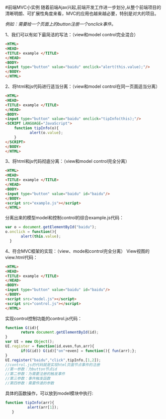 #前端MVC小实例
随着前端Ajax兴起,前端开发工作进一步划分,从整个前端项目的清晰明朗、可扩展性角度来看，MVC的应用也越来越必要，特别是对大的项目。

_例如：需要给一个页面上的button注册一个onclick事件。_

1、我们可以有如下最简洁的写法：（view和model control完全混合）
```html
<HTML>
<HEAD>
<TITLE> example </TITLE>
</HEAD>
<BODY>
<input type="button" value="baidu" onclick="alert(this.value);"/>
</BODY>
</HTML>
```
2、将html和js代码进行适当分离：（view和model control在同一页面适当分离）
```html
<HTML>
<HEAD>
<TITLE> example </TITLE>
</HEAD>
<BODY>
<input type="button" value="baidu" onclick="tipInfo(this);"/>
<SCRIPT LANGUAGE="JavaScript">
    function tipInfo(o){
           alert(o.value);
    }
</SCRIPT>
</BODY>
</HTML>
```
3、将html和js代码彻底分离：（view和model control完全分离）
```html
<HTML>
<HEAD>
<TITLE> example </TITLE>
</HEAD>
<BODY>
<input type="button" value="baidu" id="baidu"/>
</BODY>
<script src="example.js"></script>
</HTML>
```
分离出来的模型model和控制control的综合example.js代码：
```JavaScript
var o = document.getElementById("baidu");
o.onclick = function(){
       alert(this.value);
  }
```
4、符合MVC框架的实现：（view、mode和control完全分离）
View视图的view.html代码：
```html
<HTML>
<HEAD>
<TITLE> example </TITLE>
</HEAD>
<BODY>
<input type="button" value="baidu" id="baidu"/>
</BODY>
<script src="model.js"></script>
<script src="control.js"></script>
</HTML>
```
实现control控制功能的control.js代码：
```javascript
function G(id){
       return document.getElementById(id);
}
var UI = new Object();
UI.register = function(id,even,fun,arr){
       if(G(id)) G(id)["on"+even] = function(){ fun(arr);};
}
UI.register("baidu","click",tipInfo,[1,2]);
//control.js的代码就是实现html页面节点事件的注册
//第一参数：为button节点id
//第二参数：为需要注册的触发事件
//第三参数：事件触发函数
//第四参数：需要传递的参数
 ```
 具体的函数操作，可以放到model模块中执行:
 ```javascript
 function tipInfo(arr){
           alert(arr[1]);
    }
```
